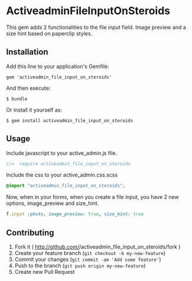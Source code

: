 # ActiveadminFileInputOnSteroids

This gem adds 2 functionalities to the file input field. Image preview and a size hint based on paperclip styles.

## Installation

Add this line to your application's Gemfile:

    gem 'activeadmin_file_input_on_steroids'

And then execute:

    $ bundle

Or install it yourself as:

    $ gem install activeadmin_file_input_on_steroids

## Usage

Include javascript to your active_admin.js file.

```javascript
//=  require activeadmin_file_input_on_steroids
```

Include the css to your active_admin.css.scss
```css
@import "activeadmin_file_input_on_steroids";
```

Now, when in your forms, when you create a file input, you have 2 new options, image_preview and size_hint.

```ruby
f.input :photo, image_preview: true, size_hint: true
```


## Contributing

1. Fork it ( http://github.com/<my-github-username>/activeadmin_file_input_on_steroids/fork )
2. Create your feature branch (`git checkout -b my-new-feature`)
3. Commit your changes (`git commit -am 'Add some feature'`)
4. Push to the branch (`git push origin my-new-feature`)
5. Create new Pull Request
